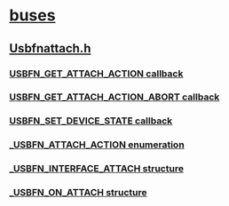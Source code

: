 # [buses](../_buses/index.md)
## [Usbfnattach.h](index.md)
### [USBFN_GET_ATTACH_ACTION callback](../usbfnattach/nc-usbfnattach-usbfn_get_attach_action.md)
### [USBFN_GET_ATTACH_ACTION_ABORT callback](../usbfnattach/nc-usbfnattach-usbfn_get_attach_action_abort.md)
### [USBFN_SET_DEVICE_STATE callback](../usbfnattach/nc-usbfnattach-usbfn_set_device_state.md)
### [_USBFN_ATTACH_ACTION enumeration](../usbfnattach/ne-usbfnattach-_usbfn_attach_action.md)
### [_USBFN_INTERFACE_ATTACH structure](../usbfnattach/ns-usbfnattach-_usbfn_interface_attach.md)
### [_USBFN_ON_ATTACH structure](../usbfnattach/ns-usbfnattach-_usbfn_on_attach.md)
